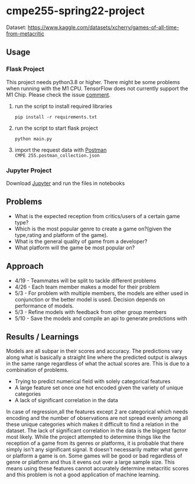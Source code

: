 # cmpe255-spring22-project

Dataset: <https://www.kaggle.com/datasets/xcherry/games-of-all-time-from-metacritic>

## Usage

### Flask Project

This project needs python3.8 or higher. There might be some problems when running with the M1 CPU. TensorFlow does not currently support the M1 Chip. Please check the  issue [comment](https://github.com/tensorflow/tensorflow/issues/46178#issuecomment-760392204).

1. run the script to install required libraries

    ```shell
    pip install -r requirements.txt
    ```

2. run the script to start flask project

    ```shell
    python main.py
    ```

3. import the request data with [Postman](https://www.postman.com/)  
   ```CMPE 255.postman_collection.json```

### Jupyter Project

Download [Jupyter](https://jupyter.org/) and run the files in notebooks

## Problems

* What is the expected reception from critics/users of a certain game type?
* Which is the most popular genre to create a game on?(given the type,rating and platform of the game).
* What is the general quality of game from a developer?
* What platform will the game be most popular on?

## Approach

* 4/19 - Teammates will be split to tackle different problems
* 4/26 - Each team member makes a model for their problem
* 5/3 - For problem with multiple members, the models are either used in conjunction or the better model is used. Decision depends on performance of models.
* 5/3 - Refine models with feedback from other group members
* 5/10 - Save the models and compile an api to generate predctions with

## Results / Learnings

Models are all subpar in their scores and accuracy. The predictions vary along what is basically a straight line where the predicted output is always in the same range
regardless of what the actual scores are. This is due to a combination of problems.

* Trying to predict numerical field with solely categorical features
* A large feature set once one hot encoded given the variety of unique categories
* A lack of significant correlation in the data

In case of regression,all the features except 2 are categorical which needs encoding and the number of observations are not spread evenly among all these unique categories which makes it difficult to find a relation in the dataset.
The lack of significant correlation in the data is the biggest factor most likely. While the project attempted to determine things like the reception of a game from its genres or platforms, it is probable that there simply isn't any significant signal. It doesn't necessarily matter what genre or platform a game is on. Some games will be good or bad regardless of genre or platform and thus it evens out over a large sample size. This means using these features cannot accurately determine metacritic scores and this problem is not a good application of machine learning.
